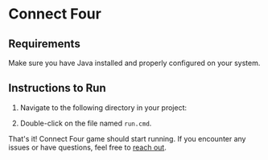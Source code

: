 # Connect Four

## Requirements

Make sure you have Java installed and properly configured on your system.

## Instructions to Run

1. Navigate to the following directory in your project:

2. Double-click on the file named `run.cmd`.

That's it! Connect Four game should start running. If you encounter any issues or have questions, feel free to [reach out](https:www.linkedin.com/in/ashutosh-praharaj-0b1070298).


